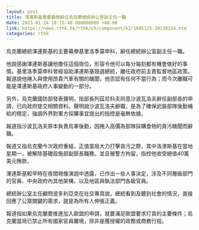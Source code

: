 ```yaml
---
layout: post
title: 澤連斯基重要幕僚辭任烏克蘭總統辦公室副主任一職
date: 2023-01-24 18:15:40.000000000 +08:00
link: https://news.rthk.hk/rthk/ch/component/k2/1685125-20230124.htm
categories: rthk
---
```


烏克蘭總統澤連斯基的主要幕僚基里洛季莫申科，辭任總統辦公室副主任一職。

他說感謝澤連斯基讓他擔任這個崗位，形容令他可以每分每刻都有機會做好的事情。基里洛季莫申科曾經協助澤連斯基競選總統，離任政府前主責監督地區政策。報道說他捲入與使用昂貴汽車有關的醜聞，他否認有任何不當行為；而今次離職可能是澤連斯基政府人事變動的一部分。

另外，烏克蘭國防部發表聲明，指部長列茲尼科夫同意沙波瓦洛夫辭任副部長的申請，已向政府提交相關資料。聲明說沙波瓦洛夫辭職，是為了確保武裝部隊後勤補給的穩定，強調外界對軍方採購事宜提出的指控是毫無依據。

報道指沙波瓦洛夫原本負責烏軍後勤，因捲入高價為部隊採購食物的貪污醜聞而辭職。

報道又指烏克蘭今次政府重組，正值當局大力打擊貪污之際，其中洛津斯基在當地星期一，被解除基礎設施部副部長職務，並且被警方拘留，指控他收受總值40萬美元賄款。

澤連斯基較早時在夜間視像演說中透露，已作出一些人事決定，涉及不同層級部門的官員、中央政府內其他架構，以及地區與執法部門各級官員。

總統辦公室主任顧問波多利亞克在社交專頁說，總統看到及聽到社會的情況，直接回應了公眾關鍵的需求，就是為所有人伸張正義。

報道指如果烏克蘭要推進加入歐盟的申請，就要滿足歐盟要求打貪的主要條件；烏克蘭當局已禁止所有國家官員離境，除非是獲授權的政務或商務行程。
